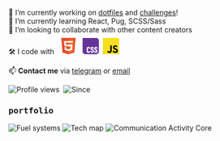 [project_dotfiles]: https://github.com/maxelonej/dotfiles
[project_cac]: https://github.com/maxelonej/communication-activity-core
[project_challenges]: https://github.com/maxelonej/challenges
[contact_tg]: https://t.me/maxelonej
[contact_gmail]: mailto:maxelonej@gmail.com

🔭 I’m currently working on [dotfiles][project_dotfiles] and [challenges][project_challenges]!<br>
🌱 I’m currently learning React, Pug, SCSS/Sass<br>
👯 I’m looking to collaborate with other content creators<br>
🛠 I code with&nbsp;
	<code><a href='https://developer.mozilla.org/en-US/docs/Web/HTML'><img width="40" src="./img/dev logos/html.svg" alt="HTML" title="HTML"/></a></code>&nbsp;
	<code><a href='https://developer.mozilla.org/en-US/docs/Web/CSS'><img width="32" src="./img/dev logos/css.svg" alt="CSS" title="CSS"/></a></code>&nbsp;
	<code><a href='https://developer.mozilla.org/en-US/docs/Web/JavaScript'><img width="32" src="./img/dev logos/javascript.svg" alt="JavaScript" title="JavaScript"/></a></code>
<br>

📫 **Contact me** via [telegram][contact_tg] or [email][contact_gmail]

<div>
	<img src="https://komarev.com/ghpvc/?username=maxelonej&color=brightgreen&abbreviated=true" alt="Profile views" />&nbsp;
	<img src="https://img.shields.io/badge/Since-Nov%202023-brightgreen" alt="Since" />
</div>


### <samp>portfolio</samp>
![Fuel systems](https://github-readme-stats.vercel.app/api/pin/?username=maxelonej&repo=fuel-systems&show_icons=true&theme=transparent)
![Tech map](https://github-readme-stats.vercel.app/api/pin/?username=maxelonej&repo=tech-map&show_icons=true&theme=transparent)
![Communication Activity Core](https://github-readme-stats.vercel.app/api/pin/?username=maxelonej&repo=communication-activity-core&show_icons=true&theme=transparent)
